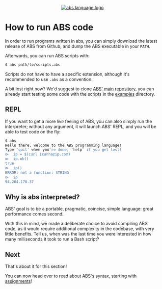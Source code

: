 <p align="center">
  <a href="https://abs-lang.org/">
    <img alt="abs language logo" src="https://github.com/odino/abs/blob/master/bin/abs-horizontal.png?raw=true">
  </a>
</p>

# How to run ABS code

In order to run programs written in abs, you can simply download
the latest release of ABS from Github, and dump the ABS executable
in your `PATH`.

Afterwards, you can run ABS scripts with:

``` bash
$ abs path/to/scripts.abs
```

Scripts do not have to have a specific extension,
although it's recommended to use `.abs` as a
convention.

A bit lost right now? We'd suggest to clone [ABS' main repository](https://github.com/odino/abs), you can already
start testing some code with the scripts in the
[examples](https://github.com/odino/abs/tree/master/examples) directory.

## REPL

If you want to get a more *live* feeling of ABS, you can
also simply run the interpreter; without any argument, it
will launch ABS' REPL, and you will be able to test code on
the fly:

``` bash
$ abs
Hello there, welcome to the ABS programming language!
Type 'quit' when you're done, 'help' if you get lost!
⧐  ip = $(curl icanhazip.com)
⧐  ip.ok()
true
⧐  ip()
ERROR: not a function: STRING
⧐  ip
94.204.178.37
```

## Why is abs interpreted?

ABS' goal is to be a portable, pragmatic, coincise, simple language:
great performance comes second.

With this in mind, we made a deliberate choice to avoid
compiling ABS code, as it would require additional complexity
in the codebase, with very little benefits. Tell us, when
was the last time you were interested in how many milliseconds
it took to run a Bash script?

## Next

That's about it for this section!

You can now head over to read about ABS's syntax,
starting with [assignments](/syntax/assignments)!